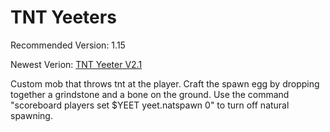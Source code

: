 # TNT Yeeters
Recommended Version: 1.15

Newest Verion: [TNT Yeeter V2.1](https://github.com/WaifuBeforeLaifu/Datapacks/raw/master/TNT%20Yeeters/TNT%20Yeeter%20V2.1.zip)

Custom mob that throws tnt at the player. Craft the spawn egg by dropping together a grindstone and a bone on the ground. Use the command "scoreboard players set $YEET yeet.natspawn 0" to turn off natural spawning.
